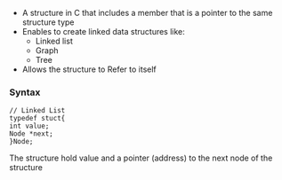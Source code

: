 
- A structure in C that includes a member that is a pointer to the same structure type
- Enables to create linked data structures like:
	- Linked list
	- Graph
	- Tree
- Allows the structure to Refer to itself

### Syntax


```
// Linked List
typedef stuct{
int value;
Node *next;
}Node;
```

The structure hold value and a pointer (address) to the next node of the structure
